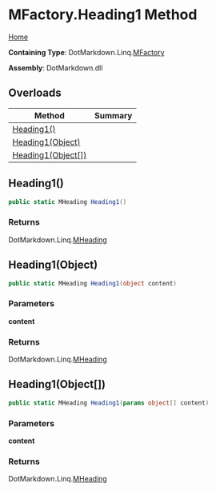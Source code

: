 <a name="_top"></a>

# MFactory\.Heading1 Method

[Home](../../../../README.md#_top)

**Containing Type**: DotMarkdown\.Linq\.[MFactory](../README.md#_top)

**Assembly**: DotMarkdown\.dll

## Overloads

| Method | Summary |
| ------ | ------- |
| [Heading1()](#DotMarkdown_Linq_MFactory_Heading1) | |
| [Heading1(Object)](#DotMarkdown_Linq_MFactory_Heading1_System_Object_) | |
| [Heading1(Object\[\])](#DotMarkdown_Linq_MFactory_Heading1_System_Object___) | |

## Heading1\(\) <a name="DotMarkdown_Linq_MFactory_Heading1"></a>

```csharp
public static MHeading Heading1()
```

### Returns

DotMarkdown\.Linq\.[MHeading](../../MHeading/README.md#_top)

## Heading1\(Object\) <a name="DotMarkdown_Linq_MFactory_Heading1_System_Object_"></a>

```csharp
public static MHeading Heading1(object content)
```

### Parameters

**content**

### Returns

DotMarkdown\.Linq\.[MHeading](../../MHeading/README.md#_top)

## Heading1\(Object\[\]\) <a name="DotMarkdown_Linq_MFactory_Heading1_System_Object___"></a>

```csharp
public static MHeading Heading1(params object[] content)
```

### Parameters

**content**

### Returns

DotMarkdown\.Linq\.[MHeading](../../MHeading/README.md#_top)

